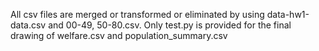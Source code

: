 All csv files are merged or transformed or eliminated by using data-hw1-data.csv and 00-49, 50-80.csv. 
Only test.py is provided for the final drawing of welfare.csv and population_summary.csv
